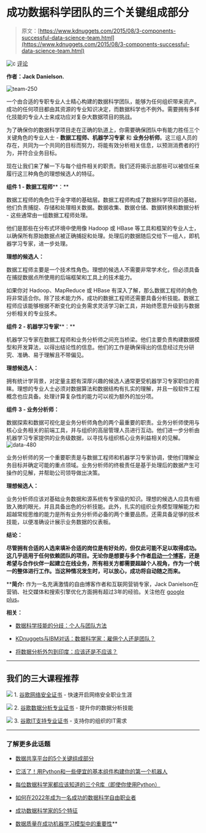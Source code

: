 # 成功数据科学团队的三个关键组成部分

> 原文：[https://www.kdnuggets.com/2015/08/3-components-successful-data-science-team.html](https://www.kdnuggets.com/2015/08/3-components-successful-data-science-team.html)

![c](../Images/3d9c022da2d331bb56691a9617b91b90.png) [评论](#comments)

**作者：Jack Danielson.**

![team-250](../Images/aff69a2e573f6fe951a3dc6158072351.png)

一个由合适的专职专业人士精心构建的数据科学团队，能够为任何组织带来资产。成功的任何项目都由其资源的专业知识决定，而数据科学也不例外。需要拥有多样化技能的专业人士来成功应对复杂大数据项目的挑战。

为了确保你的数据科学项目走在正确的轨道上，你需要确保团队中有能力胜任三个关键角色的专业人士 - **数据工程师、机器学习专家** 和 **业务分析师**。这三组人员的存在，共同为一个共同的目标而努力，将能有效分析相关信息，以预测消费者的行为，并符合业务目标。

现在让我们来了解一下与每个组件相关的职责。我们还将揭示出那些可以被信任来履行这三种角色的理想候选人的特征。

**组件 1 - 数据工程师****：**

数据工程师的角色位于金字塔的基础层。数据工程师构成了数据科学项目的基础，他们负责捕捉、存储和处理相关数据。数据收集、数据仓储、数据转换和数据分析 - 这些通常由一组数据工程师处理。

他们是那些在分布式环境中使用像 Hadoop 或 HBase 等工具和框架的专业人士，以确保所有原始数据点被正确捕捉和处理。处理后的数据随后交给下一组人，即机器学习专家，进一步处理。

**理想的候选人：**

数据工程师主要是一个技术性角色。理想的候选人不需要非常学术化，但必须具备在捕捉数据点所使用的后端框架和工具上的技术能力。

如果你对 Hadoop、MapReduce 或 HBase 有深入了解，那么数据工程师的角色将非常适合你。除了技术能力外，成功的数据工程师还需要具备分析技能。数据工程师应该能够根据不断变化的业务需求灵活学习新工具，并始终愿意升级到与数据分析相关的专业技术。

**组件 2 - 机器学习专家****：**

机器学习专家在数据工程师和业务分析师之间充当桥梁。他们主要负责构建数据模型和开发算法，以得出结论性的信息。他们的工作是确保得出的信息经过充分研究、准确、易于理解且不带偏见。

**理想候选人：**

拥有统计学背景，对定量主题有深厚兴趣的候选人通常更受机器学习专家职位的青睐。理想的专业人士必须对数据算法和数据结构有扎实的理解，并且一般软件工程概念也应具备。处理计算复杂性的能力可以视为额外的加分项。

**组件 3 - 业务分析师：**

数据探索和数据可视化是业务分析师角色的两个最重要的职责。业务分析师使用与核心业务相关的前端工具，并与组织的高层管理人员进行互动。他们进一步分析由机器学习专家提供的业务级数据，以寻找与组织核心业务利益相关的见解。![data-480](../Images/5a0dbca3e436e0953c88455a4676e264.png)

业务分析师的另一个重要职责是与数据工程师和机器学习专家协调，使他们理解业务目标并确定可能的重点领域。业务分析师的终极责任是基于处理后的数据产生可操作的见解，并帮助公司领导做出决策。

**理想候选人：**

业务分析师应该对基础业务数据和源系统有专家级的知识。理想的候选人应具有细致入微的眼光，并且具备出色的分析技能。此外，扎实的组织业务模型理解能力和超越常规思维的能力是所有业务分析师必备的两个重要品质。还需具备足够的技术技能，以便准确设计展示业务数据的仪表板。

**结论：**

**尽管拥有合适的人选来填补合适的岗位是有好处的，但仅此可能不足以取得成功。这几乎适用于任何依赖团队的项目。无论你是想要与多个作者[启动一个博客](http://wisestartupblog.com/)，还是希望与合作伙伴一起建立在线业务，所有相关方都需要超越个人视角，作为一个统一的整体进行工作。当这种情况发生时，可以放心，成功将自动随之而来。**

****简介:** 作为一名充满激情的自由博客作者和互联网营销专家，Jack Danielson在营销、社交媒体和搜索引擎优化方面拥有超过3年的经验。关注他在 [google plus](https://plus.google.com/u/0/103584817588517824467)。

**相关：**

+   [数据科学技能的分歧：个人与团队方法](/2014/01/split-on-data-science-skills-individual-vs-team-approach.html)

+   [KDnuggets与IBM对话：数据科学家：雇佣个人还是团队？](/2014/02/kdnuggets-talks-to-ibm-data-scientists-individual-vs-team.html)

+   [将数据分析外包到印度：应该还是不应该？](/2015/02/analytics-outsourcing-india.html)

* * *

## 我们的三大课程推荐

![](../Images/0244c01ba9267c002ef39d4907e0b8fb.png) 1\. [谷歌网络安全证书](https://www.kdnuggets.com/google-cybersecurity) - 快速开启网络安全职业生涯

![](../Images/e225c49c3c91745821c8c0368bf04711.png) 2\. [谷歌数据分析专业证书](https://www.kdnuggets.com/google-data-analytics) - 提升你的数据分析技能

![](../Images/0244c01ba9267c002ef39d4907e0b8fb.png) 3\. [谷歌IT支持专业证书](https://www.kdnuggets.com/google-itsupport) - 支持你的组织的IT需求

* * *

### 了解更多此话题

+   [数据共享平台的5个关键组成部分](https://www.kdnuggets.com/2022/05/5-key-components-data-sharing-platform.html)

+   [它活了！用Python和一些便宜的基本组件构建你的第一个机器人](https://www.kdnuggets.com/2023/06/manning-build-first-robots-python-cheap-basic-components.html)

+   [每位数据科学家都应该知道的三个R库（即使你使用Python）](https://www.kdnuggets.com/2021/12/three-r-libraries-every-data-scientist-know-even-python.html)

+   [如何在2022年成为一名成功的数据科学自由职业者](https://www.kdnuggets.com/2022/02/become-successful-data-science-freelancer-2022.html)

+   [成功数据科学家的5个特征](https://www.kdnuggets.com/2021/12/5-characteristics-successful-data-scientist.html)

+   [数据质量在成功机器学习模型中的重要性](https://www.kdnuggets.com/2022/03/significance-data-quality-making-successful-machine-learning-model.html)**
